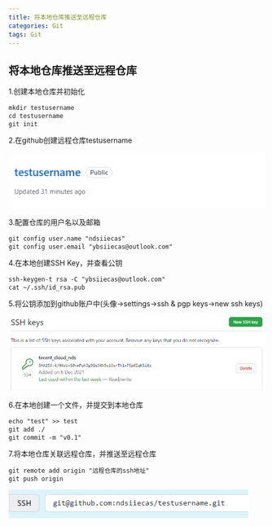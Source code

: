 ```yaml
---
title: 将本地仓库推送至远程仓库
categories: Git
tags: Git
---
```

## 将本地仓库推送至远程仓库

1.创建本地仓库并初始化

```shell
mkdir testusername
cd testusername
git init
```

2.在github创建远程仓库testusername

![1638978275631](../../img/1638978275631.png)

3.配置仓库的用户名以及邮箱

```shell
git config user.name "ndsiiecas"
git config user.email "ybsiiecas@outlook.com"
```

4.在本地创建SSH Key，并查看公钥

```shell
ssh-keygen-t rsa -C "ybsiiecas@outlook.com"
cat ~/.ssh/id_rsa.pub
```

5.将公钥添加到github账户中(头像->settings->ssh & pgp keys->new ssh keys)

![1638978582487](../../img/1638978582487.png)

6.在本地创建一个文件，并提交到本地仓库

```shell
echo "test" >> test
git add ./
git commit -m "v0.1"
```

7.将本地仓库关联远程仓库，并推送至远程仓库

```
git remote add origin "远程仓库的ssh地址"
git push origin
```

![1638978878828](../../img/1638978878828.png)



